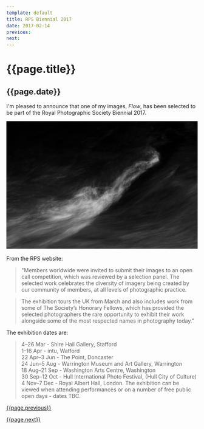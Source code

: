 ```yaml
---
template: default
title: RPS Biennial 2017
date: 2017-02-14
previous:
next:
---
```


# {{page.title}}

## {{page.date}}

I'm pleased to announce that one of my images, *Flow*, has been selected to be part of the Royal Photographic Society Biennial 2017.

![Flow](flow.webp "Flow")


From the RPS website:

> "Members worldwide were invited to submit their images to an open call competition, which was reviewed by a selection panel. The selected work celebrates the diversity of imagery being created by our community of members, at all levels of photographic practice.

> The exhibition tours the UK from March and also includes work from some of The Society’s Honorary Fellows, which has provided the selected photographers the rare opportunity to exhibit their work alongside some of the most respected names in photography today."

The exhibition dates are:

> 4–26 Mar - Shire Hall Gallery, Stafford<br />
1–16 Apr - intu, Watford<br />
22 Apr–3 Jun - The Point, Doncaster<br />
24 Jun–5 Aug - Warrington Museum and Art Gallery, Warrington<br />
18 Aug–21 Sep - Washington Arts Centre, Washington<br />
30 Sep–12 Oct - Hull International Photo Festival, (Hull City of Culture)<br />
4 Nov–7 Dec - Royal Albert Hall, London. The exhibition can be viewed when attending performances or on a number of free public open days - dates TBC.


[{{page.previous}}](2021-01-13-lip-chronicles-life-in-lockdown)

[{{page.next}}](2021-01-13-warped-topographies-ii)